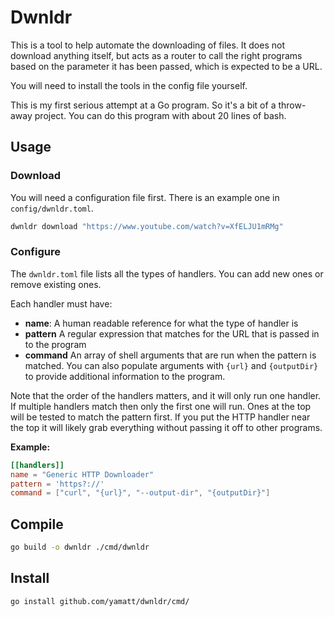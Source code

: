 # Dwnldr

This is a tool to help automate the downloading of files. It does not download anything itself, but acts as a router to call the right programs based on the parameter it has been passed, which is expected to be a URL.

You will need to install the tools in the config file yourself.

This is my first serious attempt at a Go program. So it's a bit of a throw-away project. You can do this program with about 20 lines of bash.

## Usage

### Download

You will need a configuration file first. There is an example one in `config/dwnldr.toml`.

```bash
dwnldr download "https://www.youtube.com/watch?v=XfELJU1mRMg"
```

### Configure

The `dwnldr.toml` file lists all the types of handlers. You can add new ones or remove existing ones.

Each handler must have:

- **name**: A human readable reference for what the type of handler is
- **pattern** A regular expression that matches for the URL that is passed in to the program
- **command** An array of shell arguments that are run when the pattern is matched. You can also populate arguments with `{url}` and `{outputDir}` to provide additional information to the program.

Note that the order of the handlers matters, and it will only run one handler. If multiple handlers match then only the first one will run. Ones at the top will be tested to match the pattern first. If you put the HTTP handler near the top it will likely grab everything without passing it off to other programs.

**Example:**

```toml
[[handlers]]
name = "Generic HTTP Downloader"
pattern = 'https?://'
command = ["curl", "{url}", "--output-dir", "{outputDir}"]
```

## Compile

```bash
go build -o dwnldr ./cmd/dwnldr
```

## Install

```bash
go install github.com/yamatt/dwnldr/cmd/
```
